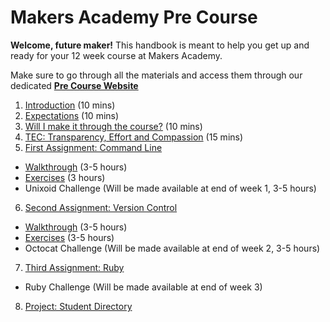 # Makers Academy Pre Course

**Welcome, future maker!** This handbook is meant to help you get up and ready for your 12 week course at Makers Academy.

Make sure to go through all the materials and access them through our dedicated **[Pre Course Website](http://precourse.makersacademy.com/)**

1. [Introduction](introduction.md) (10 mins)
2. [Expectations](you.md) (10 mins)
3. [Will I make it through the course?](success.md) (10 mins)
4. [TEC: Transparency, Effort and Compassion](tec.md) (15 mins)
5. [First Assignment: Command Line](command_line.md)
  - [Walkthrough](/pills/command_line.md) (3-5 hours)
  - [Exercises](/exercises/command_line_exercises.md) (3 hours)
  - Unixoid Challenge (Will be made available at end of week 1, 3-5 hours) 
6. [Second Assignment: Version Control](version_control.md)
  - [Walkthrough](/pills/git.md) (3-5 hours)
  - [Exercises](/exercises/git_exercises.md) (3-5 hours)
  - Octocat Challenge (Will be made available at end of week 2, 3-5 hours) 
7. [Third Assignment: Ruby](ruby.md)
  - Ruby Challenge (Will be made available at end of week 3)
8. [Project: Student Directory](https://github.com/makersacademy/pre_course/blob/master/student_directory.md)


